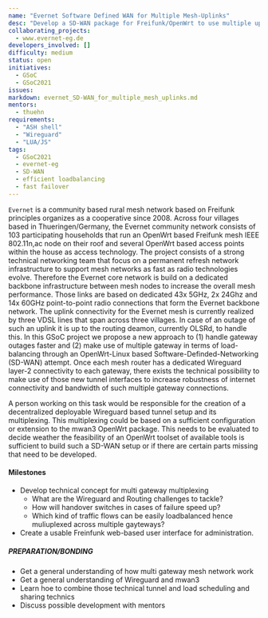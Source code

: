 ```yaml
---
name: "Evernet Software Defined WAN for Multiple Mesh-Uplinks"
desc: "Develop a SD-WAN package for Freifunk/OpenWrt to use multiple uplinks in mesh based WLAN networks."
collaborating_projects:
  - www.evernet-eg.de
developers_involved: []
difficulty: medium
status: open
initiatives:
  - GSoC
  - GSoC2021
issues:
markdown: evernet_SD-WAN_for_multiple_mesh_uplinks.md
mentors:
  - thuehn
requirements:
  - "ASH shell"
  - "Wireguard"
  - "LUA/JS"
tags:
  - GSoC2021
  - evernet-eg
  - SD-WAN
  - efficient loadbalancing
  - fast failover
---
```


`Evernet` is a community based rural mesh network based on Freifunk principles organizes as a cooperative since 2008.
Across four villages based in Thueringen/Germany, the Evernet community network
consists of 103 participating households that run an OpenWrt based Freifunk
mesh IEEE 802.11n,ac node on their roof and several OpenWrt based access points
within the house as access technology.
The project consists of a strong technical networking team that focus on a
permanent refresh network infrastructure to support mesh networks as fast as
radio technologies evolve. Therefore the Evernet core network is build on a
dedicated backbone infrastructure between mesh nodes to increase the overall
mesh performance. Those links are based on dedicated 43x 5GHz, 2x 24Ghz and
14x 60GHz point-to-point radio connections that form the Evernet backbone
network. The uplink connectivity for the Evernet mesh is currently realized by
three VDSL lines that span across three villages. In case of an outage of such
an uplink it is up to the routing deamon, currently OLSRd, to handle this.
In this GSoC project we propose a new approach to (1) handle gateway outages
faster and (2) make use of multiple gateway in terms of load-balancing through
an OpenWrt-Linux based Software-Definded-Networking (SD-WAN) attempt.
Once each mesh router has a dedicated Wireguard layer-2 connectivity to each
gateway, there exists the technical possibility to make use of those new tunnel
interfaces to increase robustness of internet connectivity and bandwidth of such
multiple gateway connections.

A person working on this task would be responsible for the creation of a
decentralized deployable Wireguard based tunnel setup and its multiplexing.
This multiplexing could be based on a sufficient configuration or extension to
the mwan3 OpenWrt package. This needs to be evaluated to decide weather the
feasibility of an OpenWrt toolset of available tools is sufficient to build
such a SD-WAN setup or if there are certain parts missing that need to be
developed.


#### Milestones

* Develop technical concept for multi gateway multiplexing
  * What are the Wireguard and Routing challenges to tackle?
  * How will handover switches in cases of failure speed up?
  * Which kind of traffic flows can be easily loadbalanced hence muliuplexed
    across multiple gayteways?
* Create a usable Freinfunk web-based user interface for administration.


##### PREPARATION/BONDING

* Get a general understanding of how multi gateway mesh network work
* Get a general understanding of Wireguard and mwan3
* Learn hoe to combine those technical tunnel and load scheduling and sharing
  technics
* Discuss possible development with mentors
